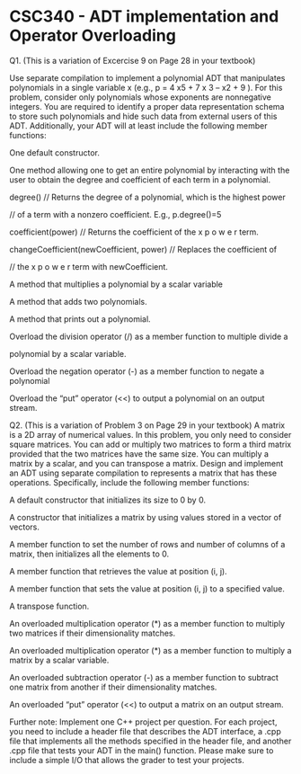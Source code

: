 # CSC340 - ADT implementation and Operator Overloading
Q1. (This is a variation of Excercise 9 on Page 28 in your textbook)

Use separate compilation to implement a polynomial ADT that manipulates polynomials in a single variable x (e.g., p = 4 x5 + 7 x 3 – x2 + 9 ). For this problem, consider only polynomials whose exponents are nonnegative integers. You are required to identify a proper data representation schema to store such polynomials and hide such data from external users of this ADT. Additionally, your ADT will at least include the following member functions:

One default constructor.

One method allowing one to get an entire polynomial by interacting with the user to obtain the degree and coefficient of each term in a polynomial.

degree() // Returns the degree of a polynomial, which is the highest power

// of a term with a nonzero coefficient. E.g., p.degree()=5

coefficient(power) // Returns the coefficient of the x p o w e r term.

changeCoefficient(newCoefficient, power) // Replaces the coefficient of

// the x p o w e r term with newCoefficient.

A method that multiplies a polynomial by a scalar variable

A method that adds two polynomials.

A method that prints out a polynomial.

Overload the division operator (/) as a member function to multiple divide a

polynomial by a scalar variable.

Overload the negation operator (-) as a member function to negate a polynomial

Overload the “put” operator (<<) to output a polynomial on an output stream.

Q2. (This is a variation of Problem 3 on Page 29 in your textbook) A matrix is a 2D array of numerical values. In this problem, you only need to consider square matrices. You can add or multiply two matrices to form a third matrix provided that the two matrices have the same size. You can multiply a matrix by a scalar, and you can transpose a matrix. Design and implement an ADT using separate compilation to represents a matrix that has these operations. Specifically, include the following member functions:

A default constructor that initializes its size to 0 by 0.

A constructor that initializes a matrix by using values stored in a vector of vectors.

A member function to set the number of rows and number of columns of a matrix, then initializes all the elements to 0.

A member function that retrieves the value at position (i, j).

A member function that sets the value at position (i, j) to a specified value.

A transpose function.

An overloaded multiplication operator (*) as a member function to multiply two matrices if their dimensionality matches.

An overloaded multiplication operator (*) as a member function to multiply a matrix by a scalar variable.

An overloaded subtraction operator (-) as a member function to subtract one matrix from another if their dimensionality matches.

An overloaded “put” operator (<<) to output a matrix on an output stream.

Further note: Implement one C++ project per question. For each project, you need to include a header file that describes the ADT interface, a .cpp file that implements all the methods specified in the header file, and another .cpp file that tests your ADT in the main() function. Please make sure to include a simple I/O that allows the grader to test your projects.